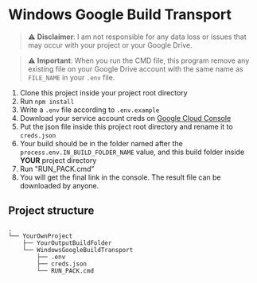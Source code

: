 # Windows Google Build Transport

> ⚠️ **Disclaimer**: I am not responsible for any data loss or issues that may occur with your project or your Google Drive.

> ⚠️ **Important**: When you run the CMD file, this program remove any existing file on your Google Drive account with the same name as `FILE_NAME` in your `.env` file.

1. Clone this project inside your project root directory
2. Run `npm install`
2. Write a `.env` file according to `.env.example`
3. Download your service account creds on [Google Cloud Console](https://console.cloud.google.com/apis/credentials)
4. Put the json file inside this project root directory and rename it to `creds.json`
5. Your build should be in the folder named after the `process.env.IN_BUILD_FOLDER_NAME` value, and this build folder inside **YOUR** project directory
6. Run "RUN_PACK.cmd"
7. You will get the final link in the console. The result file can be downloaded by anyone.

## Project structure
```
.
└── YourOwnProject
    ├── YourOutputBuildFolder
    └── WindowsGoogleBuildTransport
        ├── .env
        ├── creds.json
        └── RUN_PACK.cmd
```